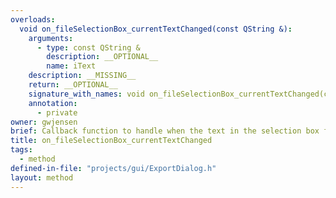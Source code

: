 ```yaml
---
overloads:
  void on_fileSelectionBox_currentTextChanged(const QString &):
    arguments:
      - type: const QString &
        description: __OPTIONAL__
        name: iText
    description: __MISSING__
    return: __OPTIONAL__
    signature_with_names: void on_fileSelectionBox_currentTextChanged(const QString & iText)
    annotation:
      - private
owner: gwjensen
brief: Callback function to handle when the text in the selection box for the data path changes.
title: on_fileSelectionBox_currentTextChanged
tags:
  - method
defined-in-file: "projects/gui/ExportDialog.h"
layout: method
---
```

